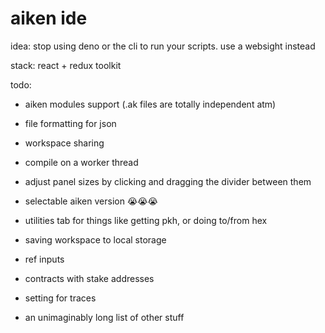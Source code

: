 # aiken ide

idea: stop using deno or the cli to run your scripts. use a websight instead

stack: react + redux toolkit

todo:
- aiken modules support (.ak files are totally independent atm)

- file formatting for json

- workspace sharing

- compile on a worker thread

- adjust panel sizes by clicking and dragging the divider between them

- selectable aiken version 😭😭😭

- utilities tab for things like getting pkh, or doing to/from hex

- saving workspace to local storage

- ref inputs

- contracts with stake addresses

- setting for traces

- an unimaginably long list of other stuff
